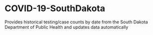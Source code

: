 # COVID-19-SouthDakota
Provides historical testing/case counts by date from the South Dakota Department of Public Health and updates data automatically

